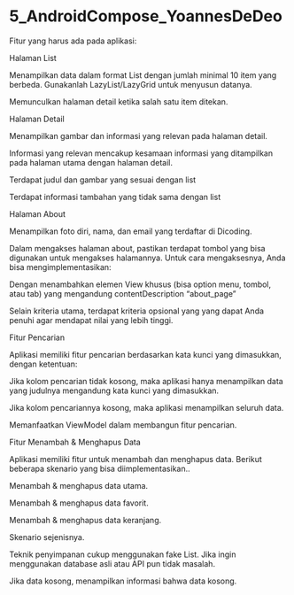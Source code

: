 # 5_AndroidCompose_YoannesDeDeo
Fitur yang harus ada pada aplikasi:

Halaman List

Menampilkan data dalam format List dengan jumlah minimal 10 item yang berbeda. Gunakanlah LazyList/LazyGrid untuk menyusun datanya. 

Memunculkan halaman detail ketika salah satu item ditekan. 

Halaman Detail

Menampilkan gambar dan informasi yang relevan pada halaman detail. 

Informasi yang relevan mencakup kesamaan informasi yang ditampilkan pada halaman utama dengan halaman detail.

Terdapat judul dan gambar yang sesuai dengan list

Terdapat informasi tambahan yang tidak sama dengan list

Halaman About

Menampilkan foto diri, nama, dan email yang terdaftar di Dicoding.

Dalam mengakses halaman about, pastikan terdapat tombol yang bisa digunakan untuk mengakses halamannya. Untuk cara mengaksesnya, Anda bisa mengimplementasikan:

Dengan menambahkan elemen View khusus (bisa option menu, tombol, atau tab) yang mengandung contentDescription “about_page”

Selain kriteria utama, terdapat kriteria opsional yang yang dapat Anda penuhi agar mendapat nilai yang lebih tinggi.

Fitur Pencarian

Aplikasi memiliki fitur pencarian berdasarkan kata kunci yang dimasukkan, dengan ketentuan:

Jika kolom pencarian tidak kosong, maka aplikasi hanya menampilkan data yang judulnya mengandung kata kunci yang dimasukkan.

Jika kolom pencariannya kosong, maka aplikasi menampilkan seluruh data.

Memanfaatkan ViewModel dalam membangun fitur pencarian.

Fitur Menambah & Menghapus Data

Aplikasi memiliki fitur untuk menambah dan menghapus data. Berikut beberapa skenario yang bisa diimplementasikan..

Menambah & menghapus data utama.

Menambah & menghapus data favorit.

Menambah & menghapus data keranjang.

Skenario sejenisnya.

Teknik penyimpanan cukup menggunakan fake List. Jika ingin menggunakan database asli atau API pun tidak masalah.

Jika data kosong, menampilkan informasi bahwa data kosong.
